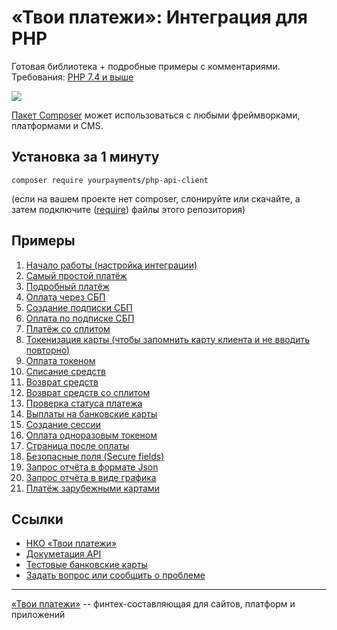 # «Твои платежи»: Интеграция для PHP
Готовая библиотека + подробные примеры с комментариями. Требования: [PHP 7.4 и выше](https://github.com/yourpayments/php-api-client/blob/main/composer.json)

![](https://repository-images.githubusercontent.com/638835276/ff494b04-d65b-4843-8759-e85c689a7e80)

[Пакет Composer](https://packagist.org/packages/yourpayments/php-api-client) может 
использоваться с любыми фреймворками, платформами и CMS.
 
## Установка за 1 минуту
```shell
composer require yourpayments/php-api-client
```
(если на вашем проекте нет composer, слонируйте или скачайте, а затем подключите ([require](https://www.php.net/manual/ru/function.require.php)) файлы этого репозитория)

## Примеры
1. [Начало работы (настройка интеграции)](src/Examples/start.php)
2. [Cамый простой платёж](src/Examples/simpleGetPaymentLink.php)
3. [Подробный платёж](src/Examples/getPaymentLink.php)
4. [Оплата через СБП](src/Examples/getFasterPayment.php)
5. [Создание подписки СБП](src/Examples/getBindingFasterPayment.php)
6. [Оплата по подписке СБП](src/Examples/paymentByFasterBinding.php)
7. [Платёж со сплитом](src/Examples/getPaymentLinkMarketplace.php)
8. [Токенизация карты (чтобы запомнить карту клиента и не вводить повторно)](src/Examples/getToken.php)
9. [Оплата токеном](src/Examples/paymentByToken.php)
10. [Списание средств](src/Examples/paymentCapture.php)
11. [Возврат средств](src/Examples/paymentRefund.php)
12. [Возврат средств со сплитом](src/Examples/paymentRefundMarketplace.php)
13. [Проверка статуса платежа](src/Examples/paymentGetStatus.php)
14. [Выплаты на банковские карты](src/Examples/payoutCreate.php)
15. [Создание сессии](src/Examples/getSession.php)
16. [Оплата одноразовым токеном](src/Examples/oneTimeTokenPayment.php)
17. [Страница после оплаты](src/Examples/returnPage.php)
18. [Безопасные поля (Secure fields)](src/Examples/secureFields.php)
19. [Запрос отчёта в формате Json](src/Examples/getReportGeneral.php)
20. [Запрос отчёта в виде графика](src/Examples/getReportChart.php)
21. [Платёж зарубежными картами](src/Examples/SOMGetPaymentLink.php)

## Ссылки
- [НКО «Твои платежи»](https://YPMN.ru/)
- [Докуметация API](https://ypmn.ru/ru/documentation/)
- [Тестовые банковские карты](https://ypmn.ru/ru/documentation/#tag/testing)
- [Задать вопрос или сообщить о проблеме](https://github.com/yourpayments/php-api-client/issues/new)

-------------
[«Твои платежи»](https://YPMN.ru/ "Платёжная система для сайтов, платформ и приложений") -- финтех-составляющая для сайтов, платформ и приложений
